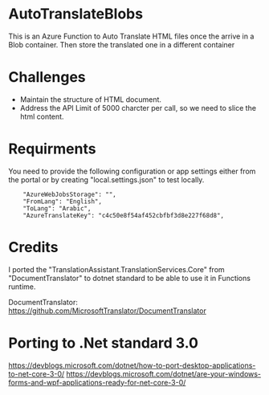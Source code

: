 # AutoTranslateBlobs
This is an Azure Function to Auto Translate HTML files once the arrive in a Blob container. Then store the translated one in a different container

# Challenges
- Maintain the structure of HTML document.
- Address the API Limit of 5000 charcter per call, so we need to slice the html content.

# Requirments
You need to provide the following configuration or app settings either from the portal or by creating "local.settings.json" to test locally.
```
    "AzureWebJobsStorage": "",
    "FromLang": "English",
    "ToLang": "Arabic",
    "AzureTranslateKey": "c4c50e8f54af452cbfbf3d8e227f68d8",
```
# Credits
I ported the "TranslationAssistant.TranslationServices.Core" from "DocumentTranslator" to dotnet standard to be able to use it in Functions runtime.

DocumentTranslator: https://github.com/MicrosoftTranslator/DocumentTranslator

# Porting to .Net standard 3.0
https://devblogs.microsoft.com/dotnet/how-to-port-desktop-applications-to-net-core-3-0/
https://devblogs.microsoft.com/dotnet/are-your-windows-forms-and-wpf-applications-ready-for-net-core-3-0/
